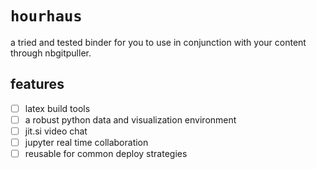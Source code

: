 # `hourhaus`

a tried and tested binder for you to use in conjunction with your content through nbgitpuller.

## features

- [ ] latex build tools
- [ ] a robust python data and visualization environment
- [ ] jit.si video chat
- [ ] jupyter real time collaboration
- [ ] reusable for common deploy strategies
